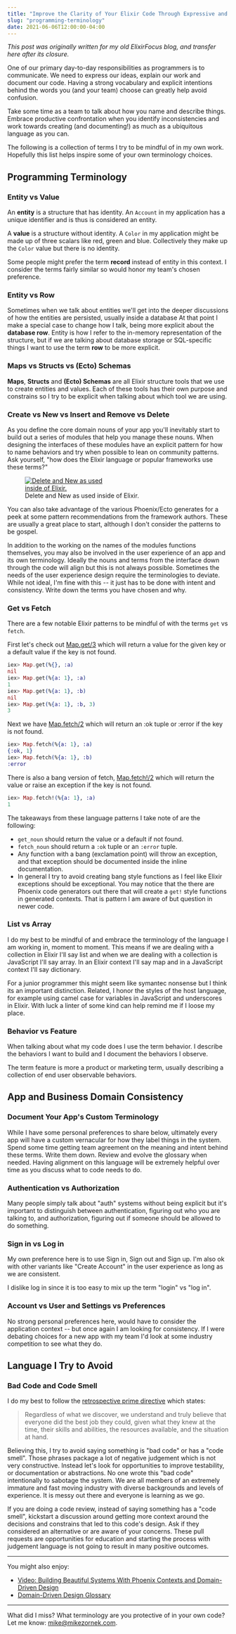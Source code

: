 ```yaml
---
title: "Improve the Clarity of Your Elixir Code Through Expressive and Consistent Language"
slug: "programming-terminology"
date: 2021-06-06T12:00:00-04:00
---
```


_This post was originally written for my old ElixirFocus blog, and transfer here after its closure._

One of our primary day-to-day responsibilities as programmers is to communicate. We need to express our ideas, explain our work and document our code. Having a strong vocabulary and explicit intentions behind the words you (and your team) choose can greatly help avoid confusion. 

Take some time as a team to talk about how you name and describe things. Embrace productive confrontation when you identify inconsistencies and work towards creating (and documenting!) as much as a ubiquitous language as you can.

The following is a collection of terms I try to be mindful of in my own work. Hopefully this list helps inspire some of your own terminology choices.

## Programming Terminology

### Entity vs Value

An **entity** is a structure that has identity. An `Account` in my application has a unique identifier and is thus is considered an entity. 

A **value** is a structure without identity. A `Color` in my application might be made up of three scalars like red, green and blue. Collectively they make up the `Color` value but there is no identity.

Some people might prefer the term **record** instead of entity in this context. I consider the terms fairly similar so would honor my team's chosen preference.

### Entity vs Row

Sometimes when we talk about entities we'll get into the deeper discussions of how the entities are persisted, usually inside a database At that point I make a special case to change how I talk, being more explicit about the **database row**. Entity is how I refer to the in-memory representation of the structure, but if we are talking about database storage or SQL-specific things I want to use the term **row** to be more explicit.

### Maps vs Structs vs (Ecto) Schemas

**Maps**, **Structs** and **(Ecto) Schemas** are all Elixir structure tools that we use to create entities and values. Each of these tools has their own purpose and constrains so I try to be explicit when talking about which tool we are using.

### Create vs New vs Insert and Remove vs Delete

As you define the core domain nouns of your app you'll inevitably start to build out a series of modules that help you manage these nouns. When designing the interfaces of these modules have an explicit pattern for how to name behaviors and try when possible to lean on community patterns. Ask yourself, "how does the Elixir language or popular frameworks use these terms?"

<figure class="">
 <a href="delete-new-search.png">
 <img class="" style="max-width: 50%; "src="delete-new-search.png" alt="Delete and New as used inside of Elixir."></a>
 <figcaption class="">Delete and New as used inside of Elixir.</figcaption>
</figure>

You can also take advantage of the various Phoenix/Ecto generates for a peek at some pattern recommendations from the framework authors. These are usually a great place to start, although I don't consider the patterns to be gospel.

In addition to the working on the names of the modules functions themselves, you may also be involved in the user experience of an app and its own terminology. Ideally the nouns and terms from the interface down through the code will align but this is not always possible. Sometimes the needs of the user experience design require the terminologies to deviate. While not ideal, I'm fine with this -- it just has to be done with intent and consistency. Write down the terms you have chosen and why.

### Get vs Fetch

There are a few notable Elixir patterns to be mindful of with the terms `get` vs `fetch`.

First let's check out [Map.get/3](https://hexdocs.pm/elixir/Map.html#get/3) which will return a value for the given key or a default value if the key is not found. 

```elixir
iex> Map.get(%{}, :a)
nil
iex> Map.get(%{a: 1}, :a)
1
iex> Map.get(%{a: 1}, :b)
nil
iex> Map.get(%{a: 1}, :b, 3)
3
```

Next we have [Map.fetch/2](https://hexdocs.pm/elixir/Map.html#fetch/2) which will return an :ok tuple or :error if the key is not found.

```elixir
iex> Map.fetch(%{a: 1}, :a)
{:ok, 1}
iex> Map.fetch(%{a: 1}, :b)
:error
```

There is also a bang version of fetch, [Map.fetch!/2](https://hexdocs.pm/elixir/Map.html#fetch!/2) which will return the value or raise an exception if the key is not found.

```elixir
iex> Map.fetch!(%{a: 1}, :a)
1
```

The takeaways from these language patterns I take note of are the following:

* `get_noun` should return the value or a default if not found.
* `fetch_noun` should return a `:ok` tuple or an `:error` tuple.
* Any function with a bang (exclamation point) will throw an exception, and that exception should be documented inside the inline documentation.
* In general I try to avoid creating bang style functions as I feel like Elixir exceptions should be exceptional. You may notice that the there are Phoenix code generators out there that will create a `get!` style functions in generated contexts. That is pattern I am aware of but question in newer code.

### List vs Array

I do my best to be mindful of and embrace the terminology of the language I am working in, moment to moment. This means if we are dealing with a collection in Elixir I'll say list and when we are dealing with a collection is JavaScript I'll say array. In an Elixir context I'll say map and in a JavaScript context I'll say dictionary.

For a junior programmer this might seem like symantec nonsense but I think its an important distinction. Related, I honor the styles of the host language, for example using camel case for variables in JavaScript and underscores in Elixir. With luck a linter of some kind can help remind me if I loose my place.

### Behavior vs Feature 

When talking about what my code does I use the term behavior. I describe the behaviors I want to build and I document the behaviors I observe.

The term feature is more a product or marketing term, usually describing a collection of end user observable behaviors. 

## App and Business Domain Consistency

### Document Your App's Custom Terminology

While I have some personal preferences to share below, ultimately every app will have a custom vernacular for how they label things in the system. Spend some time getting team agreement on the meaning and intent behind these terms. Write them down. Review and evolve the glossary when needed. Having alignment on this language will be extremely helpful over time as you discuss what to code needs to do.

### Authentication vs Authorization

Many people simply talk about "auth" systems without being explicit but it's important to distinguish between authentication, figuring out who you are talking to, and authorization, figuring out if someone should be allowed to do something. 

### Sign in vs Log in

My own preference here is to use Sign in, Sign out and Sign up. I'm also ok with other variants like "Create Account" in the user experience as long as we are consistent.

I dislike log in since it is too easy to mix up the term "login" vs "log in".

### Account vs User and Settings vs Preferences

No strong personal preferences here, would have to consider the application context -- but once again I am looking for consistency. If I were debating choices for a new app with my team I'd look at some industry competition to see what they do.

## Language I Try to Avoid

### Bad Code and Code Smell

I do my best to follow the [retrospective prime directive](https://easyretro.io/retrospective-prime-directive/) which states:

> Regardless of what we discover, we understand and truly believe that everyone did the best job they could, given what they knew at the time, their skills and abilities, the resources available, and the situation at hand.

Believing this, I try to avoid saying something is "bad code" or has a "code smell". Those phrases package a lot of negative judgement which is not very constructive. Instead let's look for opportunities to improve testability, or documentation or abstractions. No one wrote this "bad code" intentionally to sabotage the system. We are all members of an extremely immature and fast moving industry with diverse backgrounds and levels of experience. It is messy out there and everyone is learning as we go.

If you are doing a code review, instead of saying something has a "code smell", kickstart a discussion around getting more context around the decisions and constrains that led to this code's design. Ask if they considered an alternative or are aware of your concerns. These pull requests are opportunities for education and starting the process with judgement language is not going to result in many positive outcomes.

* * *

You might also enjoy:

* [Video: Building Beautiful Systems With Phoenix Contexts and Domain-Driven Design](https://www.youtube.com/watch?v=5MBGDM8xSQg)
* [Domain-Driven Design Glossary](https://devonburriss.me/ddd-glossary/)

* * *

What did I miss? What terminology are you protective of in your own code? Let me know: <mike@mikezornek.com>.
